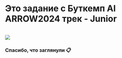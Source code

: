 # Это задание с Буткемп AI ARROW2024 трек - Junior
<br>

<img src="https://github.com/Vova2808/AI_ARROW2024_Junior_Task_R/assets/96084748/43a79ca7-812f-4c88-886d-4ce059a32889">

### Спасибо, что заглянули 📋
